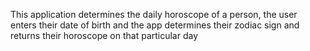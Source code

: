 This application determines the daily horoscope of a person, the user enters their date of birth and the app determines their zodiac sign and returns their horoscope on that particular day
